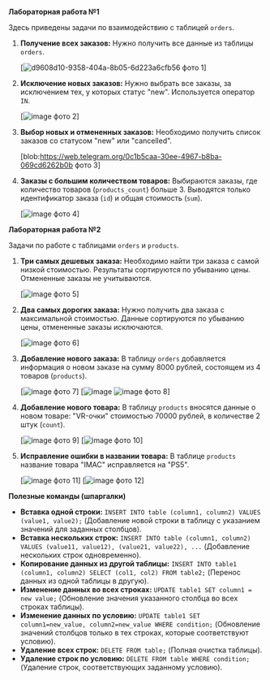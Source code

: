 **Лабораторная работа №1**

Здесь приведены задачи по взаимодействию с таблицей `orders`.

1.  **Получение всех заказов:** Нужно получить все данные из таблицы `orders`.

    [![d9608d10-9358-404a-8b05-6d223a6cfb56](https://github.com/user-attachments/assets/48f3366e-a32e-4ef9-b32d-e2388fdfe10a)
фото 1]

2.  **Исключение новых заказов:** Нужно выбрать все заказы, за исключением тех, у которых статус "new". Используется оператор `IN`.

    [![image](https://github.com/user-attachments/assets/3f1da07d-d8f6-44af-aceb-cfb9b0c8b85f)
фото 2]

3.  **Выбор новых и отмененных заказов:** Необходимо получить список заказов со статусом "new" или "cancelled".

    [blob:https://web.telegram.org/0c1b5caa-30ee-4967-b8ba-069cd6262b0b фото 3]

4.  **Заказы с большим количеством товаров:** Выбираются заказы, где количество товаров (`products_count`) больше 3. Выводятся только идентификатор заказа (`id`) и общая стоимость (`sum`).

    [![image](https://github.com/user-attachments/assets/cf4df78c-daf8-42db-933a-2b13e425ce47)
фото 4]

**Лабораторная работа №2**

Задачи по работе с таблицами `orders` и `products`.

1.  **Три самых дешевых заказа:** Необходимо найти три заказа с самой низкой стоимостью. Результаты сортируются по убыванию цены. Отмененные заказы не учитываются.

    [![image](https://github.com/user-attachments/assets/9ce3f9fd-f802-4b25-a6ec-23647404a1ae)
фото 5]

2.  **Два самых дорогих заказа:** Нужно получить два заказа с максимальной стоимостью. Данные сортируются по убыванию цены, отмененные заказы исключаются.

    [![image](https://github.com/user-attachments/assets/e868f613-f85c-4e88-bac9-c2f00a31f8ad)
 фото 6]

3.  **Добавление нового заказа:** В таблицу `orders` добавляется информация о новом заказе на сумму 8000 рублей, состоящем из 4 товаров (`products`).

    [![image](https://github.com/user-attachments/assets/e1bbc4a2-46ce-40fc-8d82-4aa9ebeb0d5c)
фото 7]
    [![image](https://github.com/user-attachments/assets/550055a6-e9ea-4ab5-a596-0d5c9289d118)
![image](https://github.com/user-attachments/assets/76a5694a-098b-499d-a88a-4814499abe8c)
фото 8]

4.  **Добавление нового товара:** В таблицу `products` вносятся данные о новом товаре: "VR-очки" стоимостью 70000 рублей, в количестве 2 штук (`count`).

    [![image](https://github.com/user-attachments/assets/21016e68-42fb-425c-b37f-52179daae3b7)
фото 9]
    [![image](https://github.com/user-attachments/assets/80ae7fa7-457e-4267-a83c-0c1a09c4e9d7)
фото 10]

5.  **Исправление ошибки в названии товара:** В таблице `products` название товара "IMAC" исправляется на "PS5".

    [![image](https://github.com/user-attachments/assets/89ff3aac-0287-4c9a-a367-d1b37ed19034)
фото 11]
    [![image](https://github.com/user-attachments/assets/0aaf3715-c88a-421b-8581-bd16e17c4444)
фото 12]

**Полезные команды (шпаргалки)**

*   **Вставка одной строки:** `INSERT INTO table (column1, column2) VALUES (value1, value2);` (Добавление новой строки в таблицу с указанием значений для заданных столбцов).
*   **Вставка нескольких строк:** `INSERT INTO table (column1, column2) VALUES (value11, value12), (value21, value22), ...` (Добавление нескольких строк одновременно).
*   **Копирование данных из другой таблицы:** `INSERT INTO table1 (column1, column2) SELECT (col1, col2) FROM table2;` (Перенос данных из одной таблицы в другую).
*   **Изменение данных во всех строках:** `UPDATE table1 SET column1 = new value;` (Обновление значения указанного столбца во всех строках таблицы).
*   **Изменение данных по условию:** `UPDATE table1 SET column1=new_value, column2=new_value WHERE condition;` (Обновление значений столбцов только в тех строках, которые соответствуют условию).
*   **Удаление всех строк:** `DELETE FROM table;` (Полная очистка таблицы).
*   **Удаление строк по условию:** `DELETE FROM table WHERE condition;` (Удаление строк, соответствующих заданному условию).
